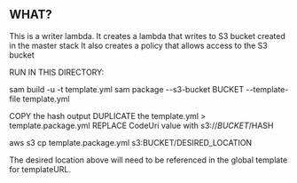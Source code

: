 ## WHAT?

This is a writer lambda.
It creates a lambda that writes to S3 bucket created in the master stack
It also creates a policy that allows access to the S3 bucket

RUN IN THIS DIRECTORY:

sam build -u -t template.yml
sam package --s3-bucket BUCKET --template-file template.yml

COPY the hash output
DUPLICATE the template.yml > template.package.yml
REPLACE CodeUri value with s3://$BUCKET/$HASH

aws s3 cp template.package.yml s3:BUCKET/DESIRED_LOCATION

The desired location above will need to be referenced in the global template for templateURL.
